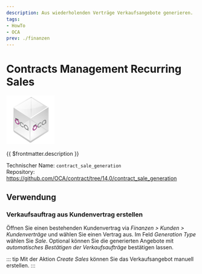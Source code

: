 ```yaml
---
description: Aus wiederholenden Verträge Verkaufsangebote generieren.
tags:
- HowTo
- OCA
prev: ./finanzen
---
```

# Contracts Management Recurring Sales
![icon_oca_app](assets/icon_oca_app.png)

{{ $frontmatter.description }}

Technischer Name: `contract_sale_generation`\
Repository: <https://github.com/OCA/contract/tree/14.0/contract_sale_generation>

## Verwendung

### Verkaufsauftrag aus Kundenvertrag erstellen

Öffnen Sie einen bestehenden Kundenvertrag via *Finanzen > Kunden > Kundenverträge* und wählen Sie einen Vertrag aus. Im Feld *Generation Type* wählen Sie *Sale*. Optional können Sie die generierten Angebote mit *automatisches Bestätigen der Verkaufsaufträge* bestätigen lassen.

::: tip
Mit der Aktion *Create Sales* können Sie das Verkaufsangebot manuell erstellen.
:::

